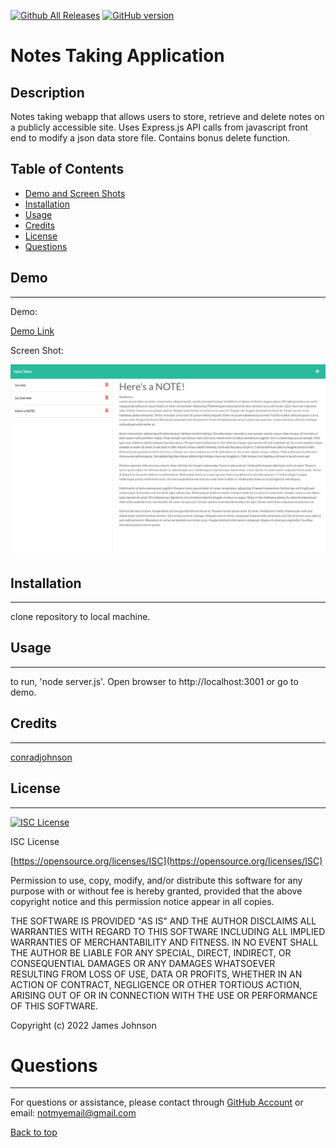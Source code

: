 
 [![Github All Releases](https://img.shields.io/github/downloads/conradjohnson/notes-taker-m11/total.svg)]()
 [![GitHub version](https://badge.fury.io/gh/conradjohnson%2Fnotes-taker-m11.svg)](https://github.com/Naereen/notes-taker-m11)


# Notes Taking Application

## Description

Notes taking webapp that allows users to store, retrieve and delete notes on a publicly accessible site.  Uses Express.js API calls from javascript front end to modify a json data store file.  Contains bonus delete function.   



## Table of Contents

- [Demo and Screen Shots](#demo)
- [Installation](#installation)
- [Usage](#usage)
- [Credits](#credits)
- [License](#license)
- [Questions](#questions)


## Demo
***

Demo:

[Demo Link](https://salty-refuge-38434.herokuapp.com/)

Screen Shot:

![Screen Shot](img/screen1.png)

## Installation
***

clone repository to local machine.  

## Usage
***

to run, 'node server.js'.  Open browser to http://localhost:3001 or go to demo. 

## Credits
 ***

[conradjohnson](https://github.com/conradjohnson)


 ## License
 ***

[![ISC License](https://img.shields.io/badge/license-ISC-green.svg)](https://opensource.org/licenses/ISC)

  ISC License

  [https://opensource.org/licenses/ISC](https://opensource.org/licenses/ISC)
  
  Permission to use, copy, modify, and/or distribute this software for any
  purpose with or without fee is hereby granted, provided that the above
  copyright notice and this permission notice appear in all copies.
  
  THE SOFTWARE IS PROVIDED "AS IS" AND THE AUTHOR DISCLAIMS ALL WARRANTIES WITH
  REGARD TO THIS SOFTWARE INCLUDING ALL IMPLIED WARRANTIES OF MERCHANTABILITY
  AND FITNESS. IN NO EVENT SHALL THE AUTHOR BE LIABLE FOR ANY SPECIAL, DIRECT,
  INDIRECT, OR CONSEQUENTIAL DAMAGES OR ANY DAMAGES WHATSOEVER RESULTING FROM
  LOSS OF USE, DATA OR PROFITS, WHETHER IN AN ACTION OF CONTRACT, NEGLIGENCE OR
  OTHER TORTIOUS ACTION, ARISING OUT OF OR IN CONNECTION WITH THE USE OR
  PERFORMANCE OF THIS SOFTWARE.
  
  Copyright (c) 2022 James Johnson
          

# Questions
***
For questions or assistance, please contact through [GitHub Account](https://github.com/conradjohnson) or email: [notmyemail@gmail.com](mailto:notmyemail@gmail.com)


 [Back to top](#description)